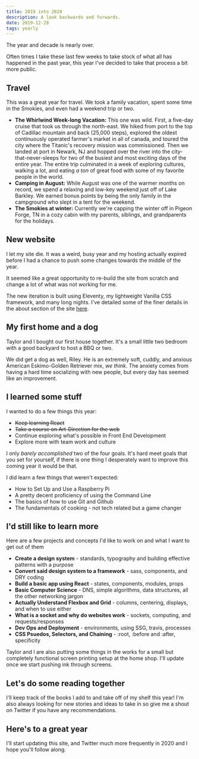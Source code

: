 ```yaml
---
title: 2019 into 2020
description: A look backwards and forwards.
date: 2019-12-28
tags: yearly
---
```

The year and decade is nearly over. 

Often times I take these last few weeks to take stock of what all has happened in the past year, this year I've decided to take that process a bit more public.

## Travel
This was a great year for travel. We took a family vacation, spent some time in the Smokies, and even had a weekend trip or two.

- **The Whirlwind Week-long Vacation:** This one was wild. First, a five-day cruise that took us through the north-east. We hiked from port to the top of Cadillac mountain and back (25,000 steps), explored the oldest continuously operated farmer's market in all of canada, and toured the city where the Titanic's recovery mission was commissioned. Then we landed at port in Newark, NJ and hopped over the river into the city-that-never-sleeps for two of the busiest and most exciting days of the entire year. The entire trip culminated in a week of exploring cultures, walking a lot, and eating *a ton* of great food with some of my favorite people in the world.
- **Camping in August:** While August was one of the warmer months on record, we spend a relaxing and low-key weekend just off of Lake Barkley. We earned bonus points by being the only family in the campground who slept in a tent for the weekend.
- **The Smokies at winter:** Currently we're capping the winter off in Pigeon Forge, TN in a cozy cabin with my parents, siblings, and grandparents for the holidays.

## New website
I let my site die. It was a weird, busy year and my hosting actually expired before I had a chance to push some changes towards the middle of the year.

It seemed like a great opportunity to re-build the site from scratch and change a lot of what was not working for me.

The new iteration is built using Eleventy, my lightweight Vanilla CSS framework, and many long nights. I've detailed some of the finer details in the about section of the site [here](/hello-world).

## My first home and a dog
Taylor and I bought our first house together. It's a small little two bedroom with a good backyard to host a BBQ or two. 

We did get a dog as well, Riley. He is an extremely soft, cuddly, and anxious American Eskimo-Golden Retriever mix, *we think*. The anxiety comes from having a hard time socializing with new people, but every day has seemed like an improvement.

## I learned some stuff
I wanted to do a few things this year:

- ~~Keep learning React~~
- ~~Take a course on Art-Direction for the web~~
- Continue exploring what's possible in Front End Development
- Explore more with team work and culture

I only *barely accomplished* two of the four goals. It's hard meet goals that you set for yourself, if there is one thing I desperately want to improve this coming year it would be that.

I did learn a few things that weren't expected:

- How to Set Up and Use a Raspberry Pi
- A pretty decent proficiency of using the Command Line
- The basics of how to use Git and Github
- The fundamentals of cooking - not tech related but a game changer

## I'd still like to learn more
Here are a few projects and concepts I'd like to work on and what I want to get out of them

- **Create a design system** - standards, typography and building effective patterns with a purpose
- **Convert said design system to a framework** - sass, components, and DRY coding
- **Build a basic app using React** - states, components, modules, props
- **Basic Computer Science** - DNS, simple algorithms, data structures, all the other networking jargon
- **Actually Understand Flexbox and Grid** - columns, centering, displays, and when to use either
- **What is a socket and why do websites work** - sockets, computing, and requests/responses
- **Dev Ops and Deployment** - environments, using SSG, travis, processes
- **CSS Psuedos, Selectors, and Chaining** - :root, :before and :after, specificity

Taylor and I are also putting some things in the works for a small but completely functional screen printing setup at the home shop. I'll update once we start pushing ink through screens.

## Let's do some reading together
I'll keep track of the books I add to and take off of my shelf this year! I'm also always looking for new stories and ideas to take in so give me a shout on Twitter if you have any recommendations.

## Here's to a great year
I'll start updating this site, and Twitter much more frequently in 2020 and I hope you'll follow along.